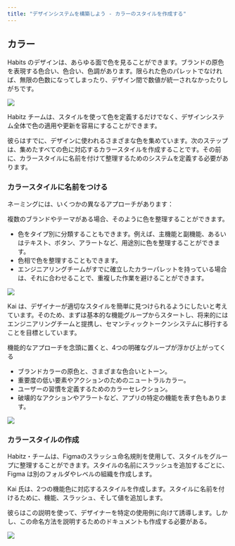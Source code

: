 ```yaml
---
title: "デザインシステムを構築しよう - カラーのスタイルを作成する"
---
```

## カラー 
Habits のデザインは、あらゆる面で色を見ることができます。ブランドの原色を表現する色合い、色合い、色調があります。限られた色のパレットでなければ、無限の色数になってしまったり、デザイン間で数値が統一されなかったりしがちです。

![](https://storage.googleapis.com/zenn-user-upload/de25d8ff1b41-20230605.png)

Habitz チームは、スタイルを使って色を定義するだけでなく、デザインシステム全体で色の適用や更新を容易にすることができます。

彼らはすでに、デザインに使われるさまざまな色を集めています。次のステップは、集めたすべての色に対応するカラースタイルを作成することです。その前に、カラースタイルに名前を付けて整理するためのシステムを定義する必要があります。

### カラースタイルに名前をつける
ネーミングには、いくつかの異なるアプローチがあります：

複数のブランドやテーマがある場合、そのように色を整理することができます。
- 色をタイプ別に分類することもできます。例えば、主機能と副機能、あるいはテキスト、ボタン、アラートなど、用途別に色を整理することができます。
- 色相で色を整理することもできます。
- エンジニアリングチームがすでに確立したカラーパレットを持っている場合は、それに合わせることで、重複した作業を避けることができます。

![](https://storage.googleapis.com/zenn-user-upload/11947dc12203-20230605.png)

Kai は、デザイナーが適切なスタイルを簡単に見つけられるようにしたいと考えています。そのため、まずは基本的な機能グループからスタートし、将来的にはエンジニアリングチームと提携し、セマンティックトークンシステムに移行することを目標としています。

機能的なアプローチを念頭に置くと、4つの明確なグループが浮かび上がってくる

- ブランドカラーの原色と、さまざまな色合いとトーン。
- 重要度の低い要素やアクションのためのニュートラルカラー。
- ユーザーの習慣を定義するためのカラーセレクション。
- 破壊的なアクションやアラートなど、アプリの特定の機能を表す色もあります。

![](https://storage.googleapis.com/zenn-user-upload/a564f8497e9a-20230605.png)

### カラースタイルの作成
Habitz・チームは、Figmaのスラッシュ命名規則を使用して、スタイルをグループに整理することができます。スタイルの名前にスラッシュを追加するごとに、Figma は別のフォルダやレベルの組織を作成します。

Kai 氏は、2つの機能色に対応するスタイルを作成します。スタイルに名前を付けるために、機能、スラッシュ、そして値を追加します。

彼らはこの説明を使って、デザイナーを特定の使用例に向けて誘導します。しかし、この命名方法を説明するためのドキュメントも作成する必要がある。

![](https://storage.googleapis.com/zenn-user-upload/76449c7ad172-20230605.png)
